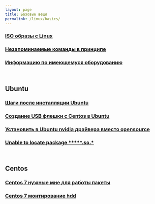 ```yaml
---
layout: page
title: Базовые вещи
permalink: /linux/basics/
---
```



### [ISO образы с Linux](/linux/basics/distrib/)

### [Незапоминаемые команды в принципе](/linux/basics/commands/)

### [Информацию по имеющемуся оборудованию](/linux/basics/hardware-info/)


<br/>

## Ubuntu

### [Шаги после инсталляции Ubuntu](/linux/basics/ubuntu/steps-after-installation/)

### [Создание USB флешки с Centos в Ubuntu](/linux/basics/ubuntu/make-usb-flash/)

### [Установить в Ubuntu nvidia драйвера вместо opensource](/linux/basics/ubuntu/drivers/nvidia/)

### [Unable to locate package *****.so.*](/linux/basics/ubuntu/Install-package-for-missing-libraries/)


<br/>

## Centos

### [Centos 7 нужные мне для работы пакеты](/linux/basics/centos/7/steps-after-installation/)

### [Centos 7 монтирование hdd](/linux/basics/centos/7/mount-hdd-disks/)
